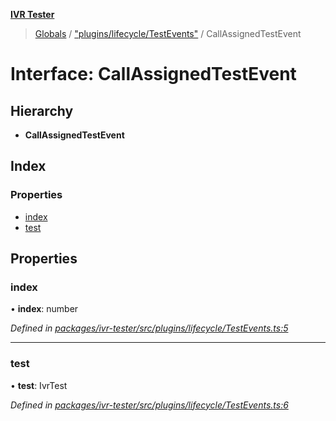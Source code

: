 **[IVR Tester](../README.md)**

> [Globals](../README.md) / ["plugins/lifecycle/TestEvents"](../modules/_plugins_lifecycle_testevents_.md) / CallAssignedTestEvent

# Interface: CallAssignedTestEvent

## Hierarchy

* **CallAssignedTestEvent**

## Index

### Properties

* [index](_plugins_lifecycle_testevents_.callassignedtestevent.md#index)
* [test](_plugins_lifecycle_testevents_.callassignedtestevent.md#test)

## Properties

### index

•  **index**: number

*Defined in [packages/ivr-tester/src/plugins/lifecycle/TestEvents.ts:5](https://github.com/SketchingDev/ivr-tester/blob/86cd37b/packages/ivr-tester/src/plugins/lifecycle/TestEvents.ts#L5)*

___

### test

•  **test**: IvrTest

*Defined in [packages/ivr-tester/src/plugins/lifecycle/TestEvents.ts:6](https://github.com/SketchingDev/ivr-tester/blob/86cd37b/packages/ivr-tester/src/plugins/lifecycle/TestEvents.ts#L6)*
